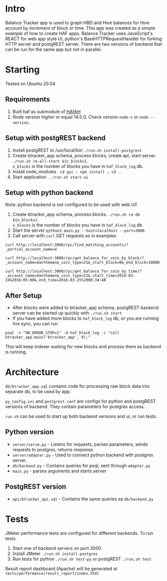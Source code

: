 # Intro

Balance Tracker app is used to graph HBD and Hive balances for Hive account by increment of block or time. This app was created as a simple example of how to create  HAF apps.
Balance Tracker uses JavaScript's REACT for web app style UI, python's BaseHTTPRequestHandler for forking HTTP server and postgREST server. There are two versions of backend that can be run for the same app but not in parallel.


# Starting

Tested on Ubuntu 20.04

## Requirements

1. Built haf as submodule of [HAfAH](https://gitlab.syncad.com/hive/HAfAH/-/tree/develop)
2. Node version higher or equal 14.0.0. Check version `node-v` or `node --version`.

## Setup with postgREST backend

1. Install postgREST to /usr/local/bin `./run.sh install-postgrest`
2. Create btracker_app schema, process blocks, create api, start server. `./run.sh re-all-start ${n_blocks}`.<br>
`n_blocks` is the number of blocks you have in `haf_block_log` db.
3. Install node_modules . `cd gui ; npm install ; cd ..`
4. Start application . `./run.sh start-ui`

## Setup with python backend

Note: python backend is not configured to be used with web UI!

1. Create btracker_app schema, process blocks. `./run.sh re-db ${n_blocks}`.<br>
`n_blocks` is the number of blocks you have in `haf_block_log` db.
2. Start the server `python3 main.py --host=localhost --port=3000`.
3. Call server with `curl` GET requests as in examples:

```
curl http://localhost:3000/rpc/find_matching_accounts/?_partial_account_name=d
```
```
curl http://localhost:3000/rpc/get_balance_for_coin_by_block/?_account_name=dantheman&_coin_type=21&_start_block=0&_end_block=10000
```
```
curl http://localhost:3000/rpc/get_balance_for_coin_by_time/?_account_name=dantheman&_coin_type=21&_start_time=2016-03-24%2016:05:00&_end_time=2016-03-25%2000:34:48
```

## After Setup

- After blocks were added to btracker_app schema, postgREST backend server can be started up quickly with `./run.sh start`
- If you have added more blocks to `haf_block_log` db, or you are running live sync, you can run <br>
```
psql -v "ON_ERROR_STOP=1" -d haf_block_log -c "call btracker_app.main('btracker_app', 0);"
```
This will keep indexer waiting for new blocks and process them as backend is running.

# Architecture

`db/btracker_app.sql` contains code for processing raw block data into separate db, to be used by app.

`py_config.ini` and `postgrest.conf` are configs for python and postgREST versions of backend. They contain parameters for postgres access.

`run.sh` can be used to start up both backend versions and ui, or run tests.

## Python version

- `server/serve.py` - Listens for requests, parses parameters, sends requests to postgres, returns response.
- `server/adapter.py` - Used to connect python backend with postgres server.
- `db/backend.py` - Contains queries for psql, sent through `adapter.py`
- `main.py` - parses arguments and starts server

## PostgREST version

- `api/btracker_api.sql` - Contains the same queries as `db/backend.py`

# Tests

JMeter performance tests are configured for different backends. To run tests:
1. Start one of backend servers on port 3000
2. Install JMeter `./run.sh install-postgres`
3. Run tests for python `./run.sh test-py` or postgREST `./run.sh test`

Result report dashboard (Apache) will be generated at `tests/performance/result_report/index.html`
